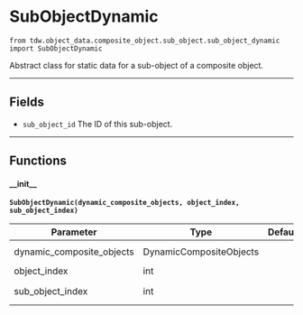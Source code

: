 # SubObjectDynamic

`from tdw.object_data.composite_object.sub_object.sub_object_dynamic import SubObjectDynamic`

Abstract class for static data for a sub-object of a composite object.

***

## Fields

- `sub_object_id` The ID of this sub-object.

***

## Functions

#### \_\_init\_\_

**`SubObjectDynamic(dynamic_composite_objects, object_index, sub_object_index)`**

| Parameter | Type | Default | Description |
| --- | --- | --- | --- |
| dynamic_composite_objects |  DynamicCompositeObjects |  | `DynamicCompositeObjects` output data. |
| object_index |  int |  | The object index. |
| sub_object_index |  int |  | The index of this sub-object. |

